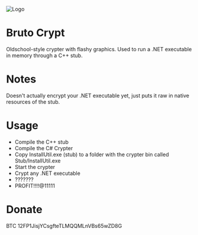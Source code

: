 ![Logo](https://i.imgur.com/lVPfJET.png)
# Bruto Crypt
Oldschool-style crypter with flashy graphics. Used to run a .NET executable in memory through a C++ stub.

# Notes
Doesn't actually encrypt your .NET executable yet, just puts it raw in native resources of the stub.

# Usage
* Compile the C++ stub
* Compile the C# Crypter
* Copy InstallUtil.exe (stub) to a folder with the crypter bin called Stub/InstallUtil.exe
* Start the crypter
* Crypt any .NET executable
* ???????
* PROFIT!!!!@11111

# Donate
BTC 12FP1JisjYCsgfteTLMQQMLnVBs65wZD8G